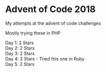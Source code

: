 # Advent of Code 2018
My attempts at the advent of code challenges  

Mostly trying these in PHP  

Day 1: 2 Stars  
Day 2: 2 Stars  
Day 3: 2 Stars  
Day 4: 2 Stars - Tried this one in Ruby  
Day 5: 2 Stars  
